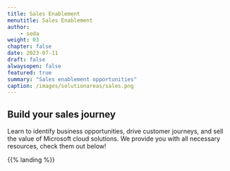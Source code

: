 ```yaml
---
title: Sales Enablement
menutitle: Sales Enablement
author: 
    - seda
weight: 03
chapter: false
date: 2023-07-11
draft: false
alwaysopen: false
featured: true
summary: "Sales enablement opportunities"
caption: /images/solutionareas/sales.png
---
```

## Build your sales journey
 Learn to identify business opportunities, drive customer journeys, and sell the value of Microsoft cloud solutions.
 We provide you with all necessary resources, check them out below!

{{% landing %}}